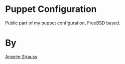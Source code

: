 # Puppet Configuration

Public part of my puppet configuration, FreeBSD based.

# By

[Anselm Strauss](http://github.com/amsibamsi)
